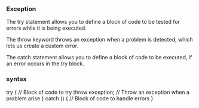 ###  Exception

The try statement allows you to define a block of code to be tested for errors while it is being executed.

The throw keyword throws an exception when a problem is detected, which lets us create a custom error.

The catch statement allows you to define a block of code to be executed, if an error occurs in the try block.

### syntax
try {
  // Block of code to try
  throw exception; // Throw an exception when a problem arise
}
catch () {
  // Block of code to handle errors
}
